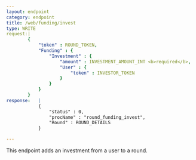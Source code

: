 ```yaml
---
layout: endpoint
category: endpoint
title: /web/funding/invest
type: WRITE
request:|
        {
            "token" : ROUND_TOKEN,
            "Funding" : {
                "Investment" : {
                    "amount" : INVESTMENT_AMOUNT_INT <b>required</b>,
                    "User" : {
                        "token" : INVESTOR_TOKEN
                    }
                }
            }
        }
response:   |
            {
                "status" : 0,
                "procName" : "round_funding_invest",
                "Round" : ROUND_DETAILS
            }

---
```


This endpoint adds an investment from a user to a round.
